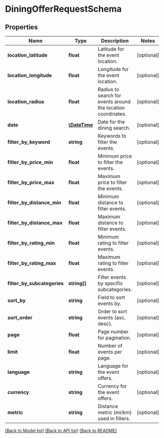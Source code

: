 # DiningOfferRequestSchema

## Properties
Name | Type | Description | Notes
------------ | ------------- | ------------- | -------------
**location_latitude** | **float** | Latitude for the event location. | [optional] 
**location_longitude** | **float** | Longitude for the event location. | [optional] 
**location_radius** | **float** | Radius to search for events around the location coordinates. | [optional] 
**date** | [**\DateTime**](\DateTime.md) | Date for the dining search. | [optional] 
**filter_by_keyword** | **string** | Keywords to filter the events. | [optional] 
**filter_by_price_min** | **float** | Minimum price to filter the events. | [optional] 
**filter_by_price_max** | **float** | Maximum price to filter the events. | [optional] 
**filter_by_distance_min** | **float** | Minimum distance to filter events. | [optional] 
**filter_by_distance_max** | **float** | Maximum distance to filter events. | [optional] 
**filter_by_rating_min** | **float** | Minimum rating to filter events. | [optional] 
**filter_by_rating_max** | **float** | Maximum rating to filter events. | [optional] 
**filter_by_subcategories** | **string[]** | Filter events by specific subcategories. | [optional] 
**sort_by** | **string** | Field to sort events by. | [optional] 
**sort_order** | **string** | Order to sort events (asc, desc). | [optional] 
**page** | **float** | Page number for pagination. | [optional] 
**limit** | **float** | Number of events per page. | [optional] 
**language** | **string** | Language for the event offers. | [optional] 
**currency** | **string** | Currency for the event offers. | [optional] 
**metric** | **string** | Distance metric (mi/km) used in filters. | [optional] 

[[Back to Model list]](../../README.md#documentation-for-models) [[Back to API list]](../../README.md#documentation-for-api-endpoints) [[Back to README]](../../README.md)

